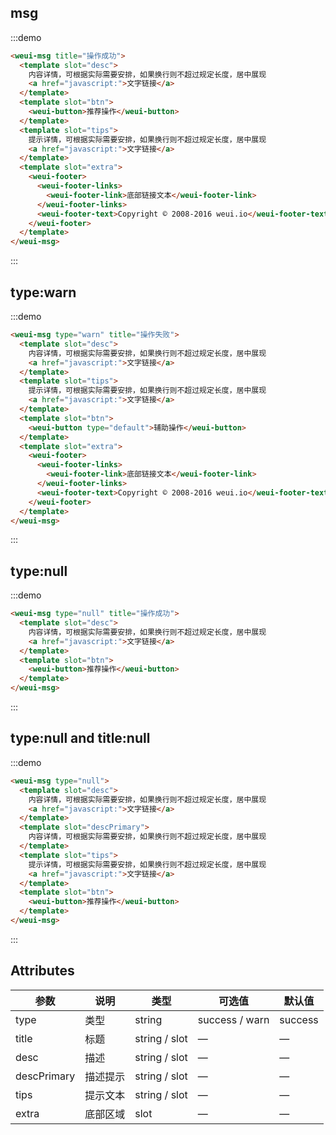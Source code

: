 ## msg

:::demo

```html
<weui-msg title="操作成功">
  <template slot="desc">
    内容详情，可根据实际需要安排，如果换行则不超过规定长度，居中展现
    <a href="javascript:">文字链接</a>
  </template>
  <template slot="btn">
    <weui-button>推荐操作</weui-button>
  </template>
  <template slot="tips">
    提示详情，可根据实际需要安排，如果换行则不超过规定长度，居中展现
    <a href="javascript:">文字链接</a>
  </template>
  <template slot="extra">
    <weui-footer>
      <weui-footer-links>
        <weui-footer-link>底部链接文本</weui-footer-link>
      </weui-footer-links>
      <weui-footer-text>Copyright © 2008-2016 weui.io</weui-footer-text>
    </weui-footer>
  </template>
</weui-msg>
```

:::

## type:warn

:::demo

```html
<weui-msg type="warn" title="操作失败">
  <template slot="desc">
    内容详情，可根据实际需要安排，如果换行则不超过规定长度，居中展现
    <a href="javascript:">文字链接</a>
  </template>
  <template slot="tips">
    提示详情，可根据实际需要安排，如果换行则不超过规定长度，居中展现
    <a href="javascript:">文字链接</a>
  </template>
  <template slot="btn">
    <weui-button type="default">辅助操作</weui-button>
  </template>
  <template slot="extra">
    <weui-footer>
      <weui-footer-links>
        <weui-footer-link>底部链接文本</weui-footer-link>
      </weui-footer-links>
      <weui-footer-text>Copyright © 2008-2016 weui.io</weui-footer-text>
    </weui-footer>
  </template>
</weui-msg>
```

:::

## type:null

:::demo

```html
<weui-msg type="null" title="操作成功">
  <template slot="desc">
    内容详情，可根据实际需要安排，如果换行则不超过规定长度，居中展现
    <a href="javascript:">文字链接</a>
  </template>
  <template slot="btn">
    <weui-button>推荐操作</weui-button>
  </template>
</weui-msg>
```

:::

## type:null and title:null

:::demo

```html
<weui-msg type="null">
  <template slot="desc">
    内容详情，可根据实际需要安排，如果换行则不超过规定长度，居中展现
    <a href="javascript:">文字链接</a>
  </template>
  <template slot="descPrimary">
    内容详情，可根据实际需要安排，如果换行则不超过规定长度，居中展现
  </template>
  <template slot="tips">
    提示详情，可根据实际需要安排，如果换行则不超过规定长度，居中展现
    <a href="javascript:">文字链接</a>
  </template>
  <template slot="btn">
    <weui-button>推荐操作</weui-button>
  </template>
</weui-msg>
```

:::

## Attributes

| 参数        | 说明     | 类型          | 可选值         | 默认值  |
| ----------- | -------- | ------------- | -------------- | ------- |
| type        | 类型     | string        | success / warn | success |
| title       | 标题     | string / slot | —              | —       |
| desc        | 描述     | string / slot | —              | —       |
| descPrimary | 描述提示 | string / slot | —              | —       |
| tips        | 提示文本 | string / slot | —              | —       |
| extra       | 底部区域 | slot          | —              | —       |